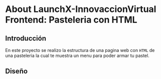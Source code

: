# About LaunchX-InnovaccionVirtual Frontend: Pasteleria con HTML

## Introducción

En este proyecto se realizo la estructura de una pagina web con `HTML` de una pasteleria la cual te muestra un menu para poder armar tu pastel.

## Diseño



